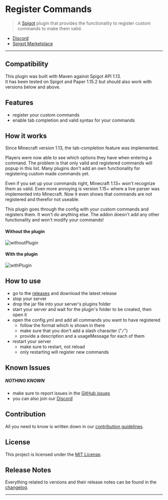 # **Register Commands**

> A [Spigot] plugin that provides the functionality to register custom commands to make them valid.

- [Discord]
- [Spigot Marketplace]

---

## **Compatibility**
This plugin was built with Maven against Spigot API 1.13.<br>
It has been tested on Spigot and Paper 1.15.2 but should also work with versions below and above.


## **Features**

- register your custom commands
- enable tab completion and valid syntax for your commands


## **How it works**
Since Minecraft version 1.13, the tab-completion feature was implemented.

Players were now able to see which options they have when entering a command. The problem is that only valid and registered commands will popup in this list.
Many plugins don't add an own functionality for registering custom made commands yet.

Even if you set up your commands right, Minecraft 1.13+ won't recognize them as valid. Even more annoying is version 1.15+ where a live parser was implemented into Minecraft.
Now it even shows that commands are not registered and therefor not useable.

This plugin goes through the config with your custom commands and registers them. It won't do anything else. The addon doesn't add any other functionality and won't modify your commands!

#### Without the plugin
![withoutPlugin]

#### With the plugin
![withPlugin]


## **How to use**
- go to the [releases] and download the latest release
- stop your server
- drop the jar file into your server's plugins folder
- start your server and wait for the plugin's folder to be created, then open it
- open the config.yml and add all commands you want to have registered
  - follow the format which is shown in there
  - make sure that you don't add a slash character ("`/`")
  - provide a description and a usageMessage for each of them
- restart your server
  - make sure to restart, not reload
  - only restarting will register new commands


## **Known Issues**

##### NOTHING KNOWN
- make sure to report issues in the [GitHub issues][Issues]
- you can also join our [Discord]


## **Contribution**

All you need to know is written down in our [contribution guidelines][Contribution].


## **License**

This project is licensed under the [MIT License][License].


## **Release Notes**

Everything related to versions and their release notes can be found in the [changelog][Changelog].

---

<!-- Links -->
[Spigot]: https://www.spigotmc.org/
[Discord]: https://discordapp.com/invite/Q3qxws6
[Spigot Marketplace]: https://www.spigotmc.org/
[releases]: https://github.com/RLNT/spigot-registercommands/releases
[WinRar]: https://www.win-rar.com/
[Issues]: https://github.com/RLNT/spigot-registercommands/issues
[Contribution]: CONTRIBUTING.md
[License]: LICENSE.md
[Changelog]: CHANGELOG.md

<!-- Images -->
[withoutPlugin]: https://raw.githubusercontent.com/RLNT/spigot-registercommands/master/images/withoutPlugin.gif
[withPlugin]: https://raw.githubusercontent.com/RLNT/spigot-registercommands/master/images/withPlugin.gif
